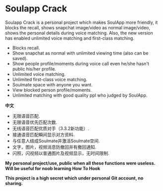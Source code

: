 # Soulapp Crack

Soulapp Crack is a personal project which makes SoulApp more friendly, it blocks the recall, shows snapchat image/video as normal image/video, shows the personal details during voice matching.
Also, the new version has enabled unlimited voice matching and first-class matching.
  - Blocks recall. 
  - Show snapchat as normal with unlimited viewing time (also can be saved).
  - Show people profile/moments during voice call even he/she hasn't public his/her profile.
  - Unlimited voice matching.
  - Unlimited first-class voice matching.
  - Soulmate space with anyone you want.
  - View blocked person profile/moments.
  - Unlimited matching with good quality ppl who judged by SoulApp.

**中文**

  - 无限语音匹配. 
  - 无限语音优先匹配次数.
  - 无线语音匹配优质对手（3.3.2新功能）.
  - 接通语音匹配瞬间显示对方资料.
  - 与任意人结成Soulmate并激活Soulmate空间.
  - 文字，图片，视频消息防撤回并有撤回通知.
  - 闪照，闪视频以普通图片及视频显示，无时间限制.

**My personal project/use, public when all these functions were useless.**
**Will be useful for noob learning How To Hook**

**This project is a high secret which under personal Git account, no sharing.**